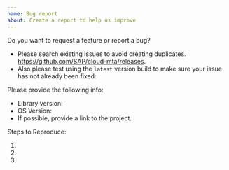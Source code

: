 ```yaml
---
name: Bug report
about: Create a report to help us improve
---
```


Do you want to request a feature or report a bug?

- Please search existing issues to avoid creating duplicates. https://github.com/SAP/cloud-mta/releases. 
- Also please test using the `latest` version build to make sure your issue has not already been fixed: 

<!--Use Help > Report Issue to prefill these. -->

Please provide the following info:

  - Library version:
  - OS Version:
  - If possible, provide a link to the project.

Steps to Reproduce:

1.
2.
3.
